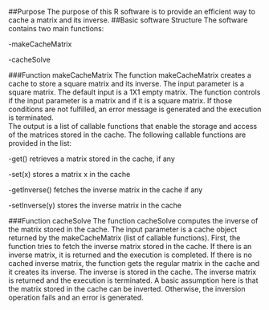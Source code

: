 ##Purpose
The purpose of this R software is to provide an efficient way to cache a matrix and its inverse.
##Basic software Structure
The software contains two main functions:
 
-makeCacheMatrix

-cacheSolve

###Function makeCacheMatrix
The function makeCacheMatrix creates a cache to store a square matrix and its inverse. 
The input parameter is a square matrix. The default input is a 1X1 empty  matrix.
The function controls if the input parameter is a matrix and if it is a square matrix. 
If those conditions are not fulfilled, an error message is generated and the execution is terminated.  
The output is a list of callable functions that enable the storage and access of the matrices stored in the cache.
The following callable functions are provided in the list:

-get() retrieves a matrix stored in the cache, if any
 
-set(x) stores a matrix x in the cache

-getInverse() fetches the inverse matrix in the cache if any

-setInverse(y) stores the inverse matrix in the cache
 
###Function cacheSolve
The function cacheSolve computes the inverse of the matrix stored in the cache. 
The input parameter is a cache object returned by the makeCacheMatrix (list of callable functions).
First, the function tries to fetch the inverse matrix stored in the cache. 
If there is an inverse matrix, it is returned and the execution is completed.
If there is no cached inverse matrix, the function gets the regular matrix in the cache
and it creates its inverse. The inverse is stored in the cache.
The inverse matrix is returned and the execution is terminated.
A basic assumption here is that the matrix stored in the cache can be inverted. 
Otherwise, the inversion operation fails and an error is generated.    
  